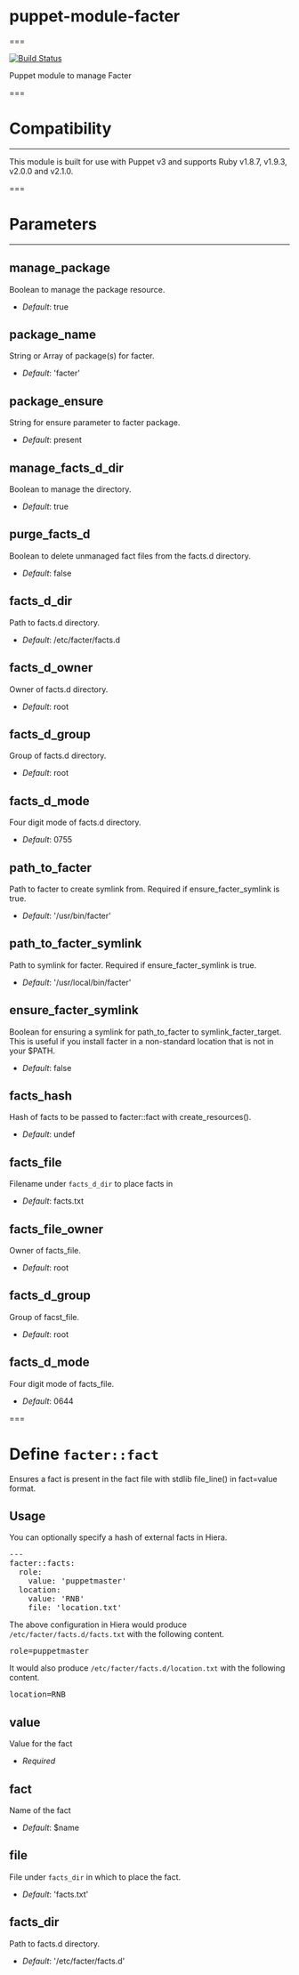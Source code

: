 # puppet-module-facter
===

[![Build Status](https://travis-ci.org/ghoneycutt/puppet-module-facter.png?branch=master)](https://travis-ci.org/ghoneycutt/puppet-module-facter)

Puppet module to manage Facter

===

# Compatibility
---------------
This module is built for use with Puppet v3 and supports Ruby v1.8.7, v1.9.3, v2.0.0 and v2.1.0.

===

# Parameters
------------

manage_package
--------------
Boolean to manage the package resource.

- *Default*: true

package_name
------------
String or Array of package(s) for facter.

- *Default*: 'facter'

package_ensure
--------------
String for ensure parameter to facter package.

- *Default*: present

manage_facts_d_dir
------------------
Boolean to manage the directory.

- *Default*: true

purge_facts_d
------------------
Boolean to delete unmanaged fact files from the facts.d directory.

- *Default*: false


facts_d_dir
-----------
Path to facts.d directory.

- *Default*: /etc/facter/facts.d

facts_d_owner
-------------
Owner of facts.d directory.

- *Default*: root

facts_d_group
-------------
Group of facts.d directory.

- *Default*: root

facts_d_mode
------------
Four digit mode of facts.d directory.

- *Default*: 0755

path_to_facter
--------------
Path to facter to create symlink from.  Required if ensure_facter_symlink is true.

- *Default*: '/usr/bin/facter'

path_to_facter_symlink
----------------------
Path to symlink for facter.  Required if ensure_facter_symlink is true.

- *Default*: '/usr/local/bin/facter'

ensure_facter_symlink
---------------------
Boolean for ensuring a symlink for path_to_facter to symlink_facter_target. This is useful if you install facter in a non-standard location that is not in your $PATH.

- *Default*: false

facts_hash
----------
Hash of facts to be passed to facter::fact with create_resources().

- *Default*: undef

facts_file
----------
Filename under `facts_d_dir` to place facts in

- *Default*: facts.txt

facts_file_owner
----------------
Owner of facts_file.

- *Default*: root

facts_d_group
-------------
Group of facst_file.

- *Default*: root

facts_d_mode
------------
Four digit mode of facts_file.

- *Default*: 0644

===

# Define `facter::fact`

Ensures a fact is present in the fact file with stdlib file_line() in fact=value format.

## Usage
You can optionally specify a hash of external facts in Hiera.
<pre>
---
facter::facts:
  role:
    value: 'puppetmaster'
  location:
    value: 'RNB'
    file: 'location.txt'
</pre>

The above configuration in Hiera would produce `/etc/facter/facts.d/facts.txt` with the following content.
<pre>
role=puppetmaster
</pre>

It would also produce `/etc/facter/facts.d/location.txt` with the following content.
<pre>
location=RNB
</pre>

value
-----
Value for the fact

- *Required*

fact
----
Name of the fact

- *Default*: $name

file
----
File under `facts_dir` in which to place the fact.

- *Default*: 'facts.txt'

facts_dir
---------
Path to facts.d directory.

- *Default*: '/etc/facter/facts.d'
